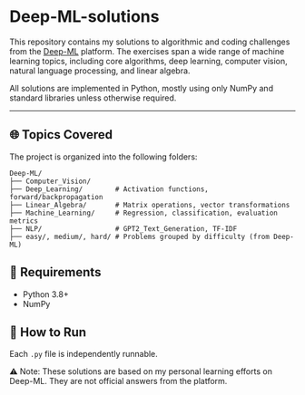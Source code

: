 # Deep-ML-solutions

This repository contains my solutions to algorithmic and coding challenges from the [Deep-ML](https://deep-ml.com) platform. 
The exercises span a wide range of machine learning topics, including core algorithms, deep learning, computer vision, natural language processing, and linear algebra.

All solutions are implemented in Python, mostly using only NumPy and standard libraries unless otherwise required.

---

## 🌐 Topics Covered

The project is organized into the following folders:
```
Deep-ML/
├── Computer_Vision/      
├── Deep_Learning/        # Activation functions, forward/backpropagation
├── Linear_Algebra/       # Matrix operations, vector transformations
├── Machine_Learning/     # Regression, classification, evaluation metrics
├── NLP/                  # GPT2_Text_Generation, TF-IDF
├── easy/, medium/, hard/ # Problems grouped by difficulty (from Deep-ML)
```

## 🔧 Requirements
- Python 3.8+
- NumPy

## 🚀 How to Run
Each `.py` file is independently runnable.

⚠️ Note: These solutions are based on my personal learning efforts on Deep-ML. They are not official answers from the platform.
